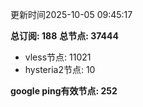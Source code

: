 更新时间2025-10-05 09:45:17

**总订阅: 188**
**总节点: 37444**
- vless节点: 11021
- hysteria2节点: 10

**google ping有效节点: 252**
